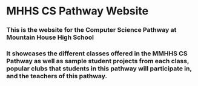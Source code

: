 # MHHS CS Pathway Website
### This is the website for the Computer Science Pathway at Mountain House High School
### It showcases the different classes offered in the MMHHS CS Pathway as well as sample student projects from each class, popular clubs that students in this pathway will participate in, and the teachers of this pathway.
